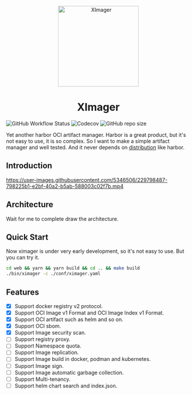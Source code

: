 <p align="center">
  <a href="https://github.com/ximager/ximager">
    <img alt="XImager" src="https://media.githubusercontent.com/media/ximager/ximager/main/assets/sigema.svg" width="220"/>
  </a>
</p>
<h1 align="center">XImager</h1>

![GitHub Workflow Status](https://img.shields.io/github/actions/workflow/status/ximager/ximager/test.yml?style=for-the-badge) ![Codecov](https://img.shields.io/codecov/c/github/ximager/ximager?style=for-the-badge) ![GitHub repo size](https://img.shields.io/github/repo-size/ximager/ximager?style=for-the-badge)

Yet another harbor OCI artifact manager. Harbor is a great product, but it's not easy to use, it is so complex. So I want to make a simple artifact manager and well tested. And it never depends on [distribution](https://github.com/distribution/distribution) like harbor.

## Introduction

<https://user-images.githubusercontent.com/5346506/229798487-798225b1-e2bf-40a2-b5ab-588003c02f7b.mp4>

## Architecture

Wait for me to complete draw the architecture.

## Quick Start

Now ximager is under very early development, so it's not easy to use. But you can try it.

``` bash
cd web && yarn && yarn build && cd .. && make build
./bin/ximager -c ./conf/ximager.yaml
```

## Features

- [x] Support docker registry v2 protocol.
- [x] Support OCI Image v1 Format and OCI Image Index v1 Format.
- [x] Support OCI artifact such as helm and so on.
- [x] Support OCI sbom.
- [x] Support Image security scan.
- [ ] Support registry proxy.
- [ ] Support Namespace quota.
- [ ] Support Image replication.
- [ ] Support Image build in docker, podman and kubernetes.
- [ ] Support Image sign.
- [ ] Support Image automatic garbage collection.
- [ ] Support Multi-tenancy.
- [ ] Support helm chart search and index.json.
